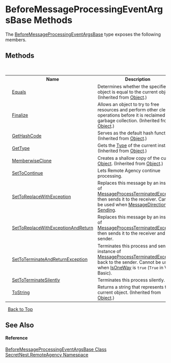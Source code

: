 # BeforeMessageProcessingEventArgsBase Methods
 

The <a href="T_SecretNest_RemoteAgency_BeforeMessageProcessingEventArgsBase">BeforeMessageProcessingEventArgsBase</a> type exposes the following members.


## Methods
&nbsp;<table><tr><th></th><th>Name</th><th>Description</th></tr><tr><td>![Public method](media/pubmethod.gif "Public method")</td><td><a href="https://docs.microsoft.com/dotnet/api/system.object.equals#System_Object_Equals_System_Object_" target="_blank">Equals</a></td><td>
Determines whether the specified object is equal to the current object.
 (Inherited from <a href="https://docs.microsoft.com/dotnet/api/system.object" target="_blank">Object</a>.)</td></tr><tr><td>![Protected method](media/protmethod.gif "Protected method")</td><td><a href="https://docs.microsoft.com/dotnet/api/system.object.finalize#System_Object_Finalize" target="_blank">Finalize</a></td><td>
Allows an object to try to free resources and perform other cleanup operations before it is reclaimed by garbage collection.
 (Inherited from <a href="https://docs.microsoft.com/dotnet/api/system.object" target="_blank">Object</a>.)</td></tr><tr><td>![Public method](media/pubmethod.gif "Public method")</td><td><a href="https://docs.microsoft.com/dotnet/api/system.object.gethashcode#System_Object_GetHashCode" target="_blank">GetHashCode</a></td><td>
Serves as the default hash function.
 (Inherited from <a href="https://docs.microsoft.com/dotnet/api/system.object" target="_blank">Object</a>.)</td></tr><tr><td>![Public method](media/pubmethod.gif "Public method")</td><td><a href="https://docs.microsoft.com/dotnet/api/system.object.gettype#System_Object_GetType" target="_blank">GetType</a></td><td>
Gets the <a href="https://docs.microsoft.com/dotnet/api/system.type" target="_blank">Type</a> of the current instance.
 (Inherited from <a href="https://docs.microsoft.com/dotnet/api/system.object" target="_blank">Object</a>.)</td></tr><tr><td>![Protected method](media/protmethod.gif "Protected method")</td><td><a href="https://docs.microsoft.com/dotnet/api/system.object.memberwiseclone#System_Object_MemberwiseClone" target="_blank">MemberwiseClone</a></td><td>
Creates a shallow copy of the current <a href="https://docs.microsoft.com/dotnet/api/system.object" target="_blank">Object</a>.
 (Inherited from <a href="https://docs.microsoft.com/dotnet/api/system.object" target="_blank">Object</a>.)</td></tr><tr><td>![Public method](media/pubmethod.gif "Public method")</td><td><a href="M_SecretNest_RemoteAgency_BeforeMessageProcessingEventArgsBase_SetToContinue">SetToContinue</a></td><td>
Lets Remote Agency continue processing.</td></tr><tr><td>![Public method](media/pubmethod.gif "Public method")</td><td><a href="M_SecretNest_RemoteAgency_BeforeMessageProcessingEventArgsBase_SetToReplaceWithException">SetToReplaceWithException</a></td><td>
Replaces this message by an instance of <a href="T_SecretNest_RemoteAgency_MessageProcessTerminatedException">MessageProcessTerminatedException</a> then sends it to the receiver. Cannot be used when <a href="P_SecretNest_RemoteAgency_BeforeMessageProcessingEventArgsBase_MessageDirection">MessageDirection</a> is <a href="T_SecretNest_RemoteAgency_MessageDirection">Sending</a>.</td></tr><tr><td>![Public method](media/pubmethod.gif "Public method")</td><td><a href="M_SecretNest_RemoteAgency_BeforeMessageProcessingEventArgsBase_SetToReplaceWithExceptionAndReturn">SetToReplaceWithExceptionAndReturn</a></td><td>
Replaces this message by an instance of <a href="T_SecretNest_RemoteAgency_MessageProcessTerminatedException">MessageProcessTerminatedException</a> then sends it to the receiver and the sender.</td></tr><tr><td>![Public method](media/pubmethod.gif "Public method")</td><td><a href="M_SecretNest_RemoteAgency_BeforeMessageProcessingEventArgsBase_SetToTerminateAndReturnException">SetToTerminateAndReturnException</a></td><td>
Terminates this process and send an instance of <a href="T_SecretNest_RemoteAgency_MessageProcessTerminatedException">MessageProcessTerminatedException</a> back to the sender. Cannot be used when <a href="P_SecretNest_RemoteAgency_MessageBodyEventArgsBase_IsOneWay">IsOneWay</a> is `true` (`True` in Visual Basic).</td></tr><tr><td>![Public method](media/pubmethod.gif "Public method")</td><td><a href="M_SecretNest_RemoteAgency_BeforeMessageProcessingEventArgsBase_SetToTerminateSilently">SetToTerminateSilently</a></td><td>
Terminates this process silently.</td></tr><tr><td>![Public method](media/pubmethod.gif "Public method")</td><td><a href="https://docs.microsoft.com/dotnet/api/system.object.tostring#System_Object_ToString" target="_blank">ToString</a></td><td>
Returns a string that represents the current object.
 (Inherited from <a href="https://docs.microsoft.com/dotnet/api/system.object" target="_blank">Object</a>.)</td></tr></table>&nbsp;
<a href="#beforemessageprocessingeventargsbase-methods">Back to Top</a>

## See Also


#### Reference
<a href="T_SecretNest_RemoteAgency_BeforeMessageProcessingEventArgsBase">BeforeMessageProcessingEventArgsBase Class</a><br /><a href="N_SecretNest_RemoteAgency">SecretNest.RemoteAgency Namespace</a><br />